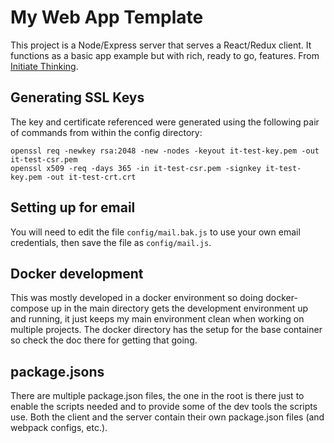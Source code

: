 # My Web App Template

This project is a Node/Express server that serves a React/Redux client.  It functions as a basic app example but with rich, ready to go, features. From [Initiate Thinking](https://www.initiatethinking.com).

## Generating SSL Keys
The key and certificate referenced were generated using the following pair of commands from within the config directory:

```
openssl req -newkey rsa:2048 -new -nodes -keyout it-test-key.pem -out it-test-csr.pem
openssl x509 -req -days 365 -in it-test-csr.pem -signkey it-test-key.pem -out it-test-crt.crt
```

## Setting up for email
You will need to edit the file `config/mail.bak.js` to use your own email credentials, then save the file as `config/mail.js`.

## Docker development
This was mostly developed in a docker environment so doing docker-compose up in the main directory gets the development environment up and running, it just keeps my main environment clean when working on multiple projects.  The docker directory has the setup for the base container so check the doc there for getting that going.

## package.jsons
There are multiple package.json files, the one in the root is there just to enable the scripts needed and to provide some of the dev tools the scripts use.  Both the client and the server contain their own package.json files (and webpack configs, etc.).
